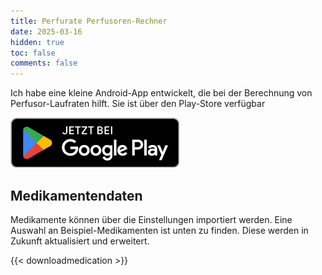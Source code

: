 ```yaml
---
title: Perfurate Perfusoren-Rechner
date: 2025-03-16
hidden: true
toc: false
comments: false
---
```


Ich habe eine kleine Android-App entwickelt, die bei der Berechnung von Perfusor-Laufraten hilft. Sie ist über den Play-Store verfügbar

[![Play Button](/playbutton_german.png)](https://play.google.com/store/apps/details?id=com.companyname.perfurate)

## Medikamentendaten

Medikamente können über die Einstellungen importiert werden. Eine Auswahl an Beispiel-Medikamenten ist unten zu finden. Diese werden in Zukunft aktualisiert und erweitert.

{{< downloadmedication >}}
